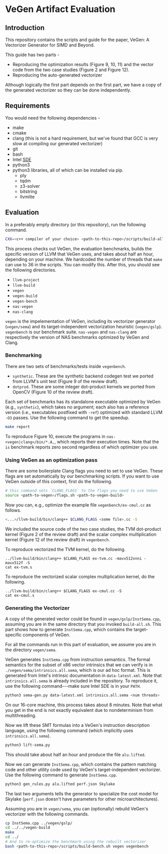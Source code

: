 # VeGen Artifact Evaluation

## Introduction
This repository contains the scripts and guide for the paper, VeGen: A Vectorizer Generator for SIMD and Beyond.

This guide has two parts -
 - Reproducing the optimization results (Figure 9, 10, 11) and the vector code from the two case studies (Figure 2 and Figure 12).
 - Reproducing the auto-generated vectorizer

Although logically the first part depends on the first part,
we have a copy of the generated vectorizer so they can be done independently.

## Requirements
You would need the following dependencies -
 - make
 - cmake
 - clang (this is not a hard requirement, but we've found that GCC is very slow at compiling our generated vectorizer)
 - git
 - bash
 - Intel [SDE](https://software.intel.com/content/www/us/en/develop/articles/intel-software-development-emulator.html)
 - python3
 - python3 libraries, all of which can be installed via pip.
   - ply
   - tqdm
   - z3-solver
   - bitstring
   - llvmlite

## Evaluation
In a preferably empty directory (or this repository),
 run the following command.
```bash
CXX=<c++ compiler of your choice> <path-to-this-repo>/scripts/build-all.sh
```
This process checks out VeGen, the evaluation benchmarks, builds the specific version of LLVM that VeGen uses,
and takes about half an hour, depending on your machine.
We hardcoded the number of threads that `make` can use to 36 in the scripts.
You can modify this.
After this, you should see the following directories.
 - `llvm-project`
 - `llvm-build`
 - `vegen`
 - `vegen-build`
 - `vegen-bench`
 - `nas-vegen`
 - `nas-clang`

`vegen` is the impelementation of VeGen,
 including its vectorizer generator (`vegen/sema`)
 and its target-independent vectorization heuristic (`vegen/gslp`).
`vegenbench` is our benchmark suite.
`nas-vegen` and `nas-clang` are respectively the version of NAS benchmarks optimized by VeGen and Clang.

### Benchmarking
There are two sets of benchmarks/tests inside `vegenbench`.
 - `synthetic`. These are the synthetic backend codegen test we ported from LLVM's unit test (Figure 9 of the review draft).
 - `dotprod`. These are some integer dot-product kernels we ported from OpenCV (Figure 10 of the review draft).

Each set of benchmarks has its standalone executable optimized by VeGen (e.g., `synthetic`), which takes no argument;
each also has a reference version (i.e., executables postfixed with `-ref`) optimized with standard LLVM `-O3` passes.
Use the following command to get the speedup.
```bash
make report
```

To reproduce Figure 10, execute the programs in `nas-<vegen|clang>/bin/*.A,`, which reports their execution times.
Note that the `is` benchmark reports zero second regardless of which optimizer you use.

### Using VeGen as an optimization pass
There are some boilerplate Clang flags you need to set to use VeGen.
These flags are set automatically by our benchmarking scripts.
If you want to use VeGen outside of this context, first do the following.
```bash
# this command sets `CLANG_FLAGS` to the flags you need to use VeGen
source <path-to-vegen>/flags.sh <path-to-vegen-build>
```
Now you can, e.g., optimize the example file  `vegenbench/ex-cmul.cc` as follows.
```bash
<...>/llvm-build/bin/clang++ $CLANG_FLAGS <some file>.cc -S
```

We included the source code of the two case studies, the TVM dot-product kernel (Figure 2 of the review draft) and 
the scalar complex multiplication kernel (Figure 12 of the review draft) in `vegenbench`.

To reproduce vectorized the TVM kernel, do the following.
```
../llvm-build/bin/clang++ $CLANG_FLAGS ex-tvm.cc -mavx512vnni -mavx512f -S
cat ex-tvm.s
```

To reproduce the vectorized scalar complex multiplication kernel, do the following.
```
../llvm-build/bin/clang++ $CLANG_FLAGS ex-cmul.cc -S
cat ex-cmul.s
```

### Generating the Vectorizer
A copy of the generated vector could be found in `vegen/gslp/InstSema.cpp`,
assuming you are in the same directory that you invoked `build-all.sh`.
This part shows how to generate `InstSema.cpp`, which contains
the target-specific components of VeGen.

For all the commands run in this part of evaluation, we assume you are in the directory `vegen/sema`.

VeGen generates `InstSema.cpp` from instruction semantics.
The formal semantics for the subset of x86 vector intrinsics that we can
verify is in `./vegen/sema/intrinsics.all.sema`, which is our ad hoc format.
This is generated from Intel's intrinsic documentation in `data-latest.xml`.
Note that `intrinsics.all.sema` is already included in the repository.
To reproduce it, use the following command---make sure Intel SDE is in your `PATH`.
```bash
python3 sema-gen.py data-latest.xml intrinsics.all.sema <num threads>
```
On our 16-core machine, this process takes about 8 minutes.
Note that what you get in the end is not exactly equivalent due to nondeterminism from multithreading.

Now we lift these SMT formulas into a VeGen's
instruction description language,
using the following command (which implicitly uses `intrinsics.all.sema`).
```bash
python3 lift-sema.py
```
This should take about half an hour and produce the file `alu.lifted`.

Now we can generate `InstSema.cpp`, which contains the pattern matching
code and other utility code used by VeGen's target-independent 
vectorizer. Use the following command to generate `InstSema.cpp`.
```bash
python3 gen_rules.py alu.lifted perf.json Skylake
``` 
The last two arguments
tells the generator to specialize the cost model for Skylake 
(`perf.json` doesn't have parameters for other microarchitectures).

Assuming you are in `vegen/sema`, you can (optionally) rebuild 
VeGen's vectorizer with the following commands.
```bash
cp InstSema.cpp ../vegen/gslp/
cd ../../vegen-build
make
cd ../
# And to re-optimize the benchmark using the rebuilt vectorizer
bash <path-to-this-repo>/scripts/build-bench.sh vegen vegenbench
```
